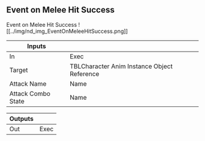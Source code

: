 ## Event on Melee Hit Success
Event on Melee Hit Success
![[../img/nd_img_EventOnMeleeHitSuccess.png]]

|Inputs||
|--|--|
| In | Exec |
| Target | TBLCharacter Anim Instance Object Reference |
| Attack Name | Name |
| Attack Combo State | Name |

|Outputs||
|--|--|
| Out | Exec |
